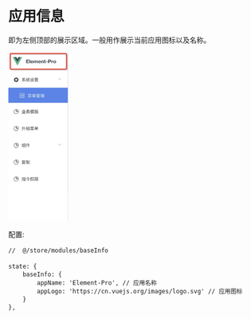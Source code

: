# 应用信息
即为左侧顶部的展示区域。一般用作展示当前应用图标以及名称。

<img src="./img/menuInfo.png" width='120' />

配置:
```javascript:no-line-numbers
//  @/store/modules/baseInfo

state: {
    baseInfo: {
        appName: 'Element-Pro', // 应用名称
        appLogo: 'https://cn.vuejs.org/images/logo.svg' // 应用图标
    }
},

```

